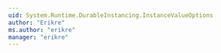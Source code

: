 ```yaml
---
uid: System.Runtime.DurableInstancing.InstanceValueOptions
author: "Erikre"
ms.author: "erikre"
manager: "erikre"
---
```

